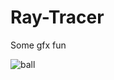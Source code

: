 # Ray-Tracer
Some gfx fun

![ball](https://lh3.googleusercontent.com/-xOoKWa4brT8/Wwm7fb2WBsI/AAAAAAAANcs/4Vyac56IyVcyvcUm3cSiI6vjs79yq221gCL0BGAYYCw/h737/2018-05-26.png)
